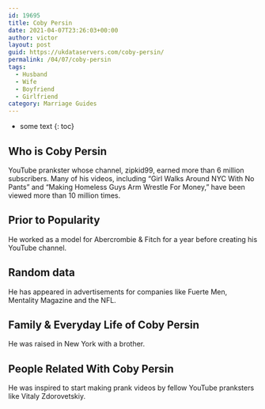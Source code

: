 ```yaml
---
id: 19695
title: Coby Persin
date: 2021-04-07T23:26:03+00:00
author: victor
layout: post
guid: https://ukdataservers.com/coby-persin/
permalink: /04/07/coby-persin
tags:
  - Husband
  - Wife
  - Boyfriend
  - Girlfriend
category: Marriage Guides
---
```


* some text
{: toc}


## Who is Coby Persin



YouTube prankster whose channel, zipkid99, earned more than 6 million subscribers. Many of his videos, including &#8220;Girl Walks Around NYC With No Pants&#8221; and &#8220;Making Homeless Guys Arm Wrestle For Money,&#8221; have been viewed more than 10 million times.

                
                
                
## Prior to Popularity



He worked as a model for Abercrombie & Fitch for a year before creating his YouTube channel.

                
                
                
## Random data



He has appeared in advertisements for companies like Fuerte Men, Mentality Magazine and the NFL.

                
                
                
## Family & Everyday Life of Coby Persin



He was raised in New York with a brother.

                
                
                
## People Related With Coby Persin



He was inspired to start making prank videos by fellow YouTube pranksters like Vitaly Zdorovetskiy.

                
              
            
          
          
          
